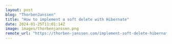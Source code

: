 ```yaml
---
layout: post
blog: "ThorbenJanssen"
title: "How to implement a soft delete with Hibernate"
date: 2024-01-25T11:01:14Z
image: images/thorbenjanssen.png
remote_url: "https://thorben-janssen.com/implement-soft-delete-hibernate/"
---
```

